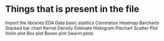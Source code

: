 # Things that is present in the file
Import the libraries
EDA
Data basic statitics
Correlation
Heatmap
Barcharts
Stacked bar chart
Kernel Density Estimate
Histogram
Piechart
Scatter Plot 
Voilin plot 
Box plot
Boxen plot
Swarm plots
